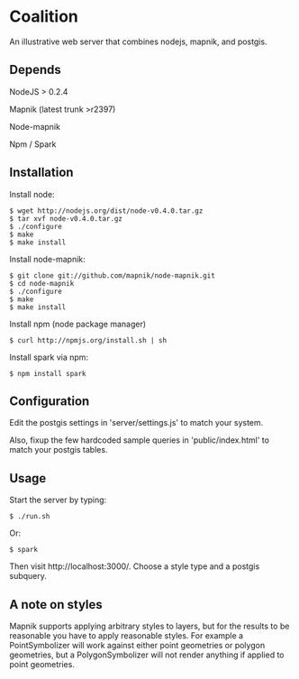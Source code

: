 # Coalition

An illustrative web server that combines nodejs, mapnik, and postgis.


## Depends

  NodeJS > 0.2.4
  
  Mapnik (latest trunk >r2397)
  
  Node-mapnik
  
  Npm / Spark


## Installation
  
  Install node:
  
    $ wget http://nodejs.org/dist/node-v0.4.0.tar.gz
    $ tar xvf node-v0.4.0.tar.gz
    $ ./configure
    $ make
    $ make install
  
  Install node-mapnik:
  
    $ git clone git://github.com/mapnik/node-mapnik.git
    $ cd node-mapnik
    $ ./configure
    $ make
    $ make install
    
  Install npm (node package manager)
  
    $ curl http://npmjs.org/install.sh | sh
  
  Install spark via npm:

    $ npm install spark


## Configuration

  Edit the postgis settings in 'server/settings.js' to match your system.
  
  Also, fixup the few hardcoded sample queries in 'public/index.html' to match your postgis tables.


## Usage

  
  Start the server by typing:
  
    $ ./run.sh
    
  Or:
  
    $ spark
    
  Then visit http://localhost:3000/. Choose a style type and a postgis subquery.


## A note on styles

  Mapnik supports applying arbitrary styles to layers, but for the results 
  to be reasonable you have to apply reasonable styles. For example a PointSymbolizer
  will work against either point geometries or polygon geometries, but a PolygonSymbolizer
  will not render anything if applied to point geometries.


  
